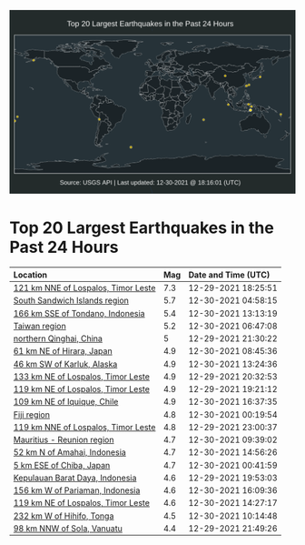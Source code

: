 ![Map](./map.png)

# Top 20 Largest Earthquakes in the Past 24 Hours

| Location | Mag | Date and Time (UTC) |
|:---|:---|:---|
| [121 km NNE of Lospalos, Timor Leste](https://earthquake.usgs.gov/earthquakes/eventpage/us7000g7lx) | 7.3 | 12-29-2021 18:25:51 |
| [South Sandwich Islands region](https://earthquake.usgs.gov/earthquakes/eventpage/us7000g7w5) | 5.7 | 12-30-2021 04:58:15 |
| [166 km SSE of Tondano, Indonesia](https://earthquake.usgs.gov/earthquakes/eventpage/us7000g7yh) | 5.4 | 12-30-2021 13:13:19 |
| [Taiwan region](https://earthquake.usgs.gov/earthquakes/eventpage/us7000g7wt) | 5.2 | 12-30-2021 06:47:08 |
| [northern Qinghai, China](https://earthquake.usgs.gov/earthquakes/eventpage/us7000g7t4) | 5 | 12-29-2021 21:30:22 |
| [61 km NE of Hirara, Japan](https://earthquake.usgs.gov/earthquakes/eventpage/us7000g7xd) | 4.9 | 12-30-2021 08:45:36 |
| [46 km SW of Karluk, Alaska](https://earthquake.usgs.gov/earthquakes/eventpage/ak021gq7i6k6) | 4.9 | 12-30-2021 13:24:36 |
| [133 km NE of Lospalos, Timor Leste](https://earthquake.usgs.gov/earthquakes/eventpage/us7000g7s9) | 4.9 | 12-29-2021 20:32:53 |
| [119 km NE of Lospalos, Timor Leste](https://earthquake.usgs.gov/earthquakes/eventpage/us7000g7rd) | 4.9 | 12-29-2021 19:21:12 |
| [109 km NE of Iquique, Chile](https://earthquake.usgs.gov/earthquakes/eventpage/us7000g805) | 4.9 | 12-30-2021 16:37:35 |
| [Fiji region](https://earthquake.usgs.gov/earthquakes/eventpage/us7000g7un) | 4.8 | 12-30-2021 00:19:54 |
| [119 km NNE of Lospalos, Timor Leste](https://earthquake.usgs.gov/earthquakes/eventpage/us7000g7u7) | 4.8 | 12-29-2021 23:00:37 |
| [Mauritius - Reunion region](https://earthquake.usgs.gov/earthquakes/eventpage/us7000g7xq) | 4.7 | 12-30-2021 09:39:02 |
| [52 km N of Amahai, Indonesia](https://earthquake.usgs.gov/earthquakes/eventpage/us7000g7zl) | 4.7 | 12-30-2021 14:56:26 |
| [5 km ESE of Chiba, Japan](https://earthquake.usgs.gov/earthquakes/eventpage/us7000g7ut) | 4.7 | 12-30-2021 00:41:59 |
| [Kepulauan Barat Daya, Indonesia](https://earthquake.usgs.gov/earthquakes/eventpage/us7000g7ru) | 4.6 | 12-29-2021 19:53:03 |
| [156 km W of Pariaman, Indonesia](https://earthquake.usgs.gov/earthquakes/eventpage/us7000g801) | 4.6 | 12-30-2021 16:09:36 |
| [119 km NE of Lospalos, Timor Leste](https://earthquake.usgs.gov/earthquakes/eventpage/us7000g7ze) | 4.6 | 12-30-2021 14:27:17 |
| [232 km W of Hihifo, Tonga](https://earthquake.usgs.gov/earthquakes/eventpage/us7000g7xu) | 4.5 | 12-30-2021 10:14:48 |
| [98 km NNW of Sola, Vanuatu](https://earthquake.usgs.gov/earthquakes/eventpage/us7000g7td) | 4.4 | 12-29-2021 21:49:26 |
